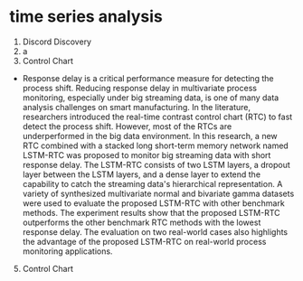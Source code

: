 # time series analysis

1. Discord Discovery
2. a
3. Control Chart

 - Response delay is a critical performance measure for detecting the process shift. Reducing response delay in multivariate process monitoring, especially under big streaming data, is one of many data analysis challenges on smart manufacturing. In the literature, researchers introduced the real-time contrast control chart (RTC) to fast detect the process shift. However, most of the RTCs are underperformed in the big data environment. In this research, a new RTC combined with a stacked long short-term memory network named LSTM-RTC was proposed to monitor big streaming data with short response delay. The LSTM-RTC consists of two LSTM layers, a dropout layer between the LSTM layers, and a dense layer to extend the capability to catch the streaming data's hierarchical representation. A variety of synthesized multivariate normal and bivariate gamma datasets were used to evaluate the proposed LSTM-RTC with other benchmark methods. The experiment results show that the proposed LSTM-RTC outperforms the other benchmark RTC methods with the lowest response delay. The evaluation on two real-world cases also highlights the advantage of the proposed LSTM-RTC on real-world process monitoring applications.


5. Control Chart
